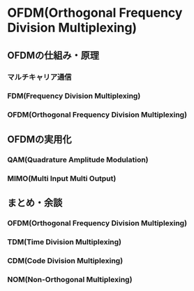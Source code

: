 # OFDM(Orthogonal Frequency Division Multiplexing)
## OFDMの仕組み・原理
### マルチキャリア通信
### FDM(Frequency Division Multiplexing)
### OFDM(Orthogonal Frequency Division Multiplexing)

## OFDMの実用化
### QAM(Quadrature Amplitude Modulation)
### MIMO(Multi Input Multi Output)

## まとめ・余談
### OFDM(Orthogonal Frequency Division Multiplexing)
### TDM(Time Division Multiplexing)
### CDM(Code Division Multiplexing)
### NOM(Non-Orthogonal Multiplexing)
